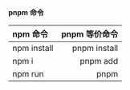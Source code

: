 



**pnpm 命令**

|  npm 命令 | pnpm 等价命令 | 
|:-----|-----:|
|npm install	 |  pnpm install  |   
|npm i <pkg>  |  pnpm add <pkg>  |   
|npm run <cmd> |  pnpm <cmd>  |   

